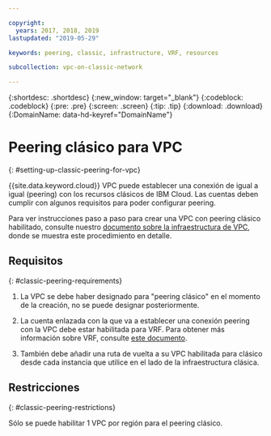 ```yaml
---

copyright:
  years: 2017, 2018, 2019
lastupdated: "2019-05-29"

keywords: peering, classic, infrastructure, VRF, resources

subcollection: vpc-on-classic-network

---
```


{:shortdesc: .shortdesc}
{:new_window: target="_blank"}
{:codeblock: .codeblock}
{:pre: .pre}
{:screen: .screen}
{:tip: .tip}
{:download: .download}
{:DomainName: data-hd-keyref="DomainName"}

# Peering clásico para VPC
{: #setting-up-classic-peering-for-vpc}

{{site.data.keyword.cloud}} VPC puede establecer una conexión de igual a igual (peering) con los recursos clásicos de IBM Cloud. Las cuentas deben cumplir con algunos requisitos para poder configurar peering.

Para ver instrucciones paso a paso para crear una VPC con peering clásico habilitado, consulte nuestro [documento sobre la infraestructura de VPC](/docs/vpc-on-classic?topic=vpc-on-classic-setting-up-access-to-your-classic-infrastructure-from-vpc#setting-up-access-to-your-classic-infrastructure-from-vpc), donde se muestra este procedimiento en detalle.

## Requisitos
{: #classic-peering-requirements}

1. La VPC se debe haber designado para "peering clásico" en el momento de la creación, no se puede designar posteriormente.

2. La cuenta enlazada con la que va a establecer una conexión peering con la VPC debe estar habilitada para VRF. Para obtener más información sobre VRF, consulte [este documento](/docs/infrastructure/direct-link?topic=direct-link-overview-of-virtual-routing-and-forwarding-vrf-on-ibm-cloud#overview-of-virtual-routing-and-forwarding-vrf-on-ibm-cloud).

3. También debe añadir una ruta de vuelta a su VPC habilitada para clásico desde cada instancia que utilice en el lado de la infraestructura clásica.

## Restricciones
{: #classic-peering-restrictions}

Sólo se puede habilitar 1 VPC por región para el peering clásico.
